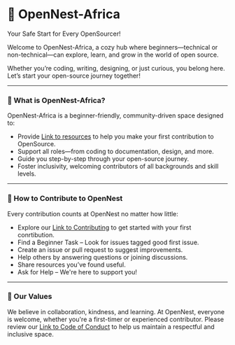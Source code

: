 # 🌸 OpenNest-Africa

Your Safe Start for Every OpenSourcer!

Welcome to OpenNest-Africa, a cozy hub where beginners—technical or non-technical—can explore, learn, and grow in the world of open source.

Whether you’re coding, writing, designing, or just curious, you belong here. Let’s start your open-source journey together!

---

### 🌟 What is OpenNest-Africa?

OpenNest-Africa is a beginner-friendly, community-driven space designed to:

- Provide [Link to resources](./Resources/) to help you make your first contribution to OpenSource.
- Support all roles—from coding to documentation, design, and more.
- Guide you step-by-step through your open-source journey.
- Foster inclusivity, welcoming contributors of all backgrounds and skill levels.

---

### 🌱 How to Contribute to OpenNest
Every contribution counts at OpenNest no matter how little:

- Explore our [Link to Contributing](./Contributing.md/) to get started with your first conrtibution. 
- Find a Beginner Task – Look for issues tagged good first issue.
- Create an issue or pull request to suggest improvements.
- Help others by answering questions or joining discussions.
- Share resources you’ve found useful.
- Ask for Help – We're here to support you!

---


### 💌 Our Values

We believe in collaboration, kindness, and learning. At OpenNest, everyone is welcome, whether you're a first-timer or experienced contributor. Please review our [Link to Code of Conduct](./Code_Of_Conduct.md) to help us maintain a respectful and inclusive space.